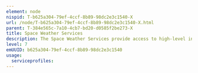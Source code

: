 ```yaml
---
element: node
nispid: T-b625a304-79ef-4ccf-8b89-98dc2e3c1540-X
url: /node/T-b625a304-79ef-4ccf-8b89-98dc2e3c1540-X.html
parent: T-384e565c-7a10-4cb7-bd20-d0585f2be273-X
title: Space Weather Services
description: The Space Weather Services provide access to high-level information and computational algorithms for forecasting weather in space. The Space Weather Services provide information and forecasts of conditions on the sun, in the solar wind, magnetosphere, ionosphere and thermosphere that can influence the performance and reliability of space-borne and ground-based technological systems and can endanger human life or health.
level: 7
emUUID: b625a304-79ef-4ccf-8b89-98dc2e3c1540
usage:
  serviceprofiles:
---
```

